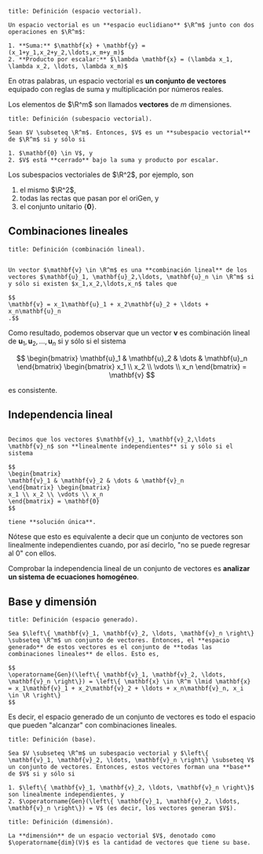 ```ad-definition
title: Definición (espacio vectorial).

Un espacio vectorial es un **espacio euclidiano** $\R^m$ junto con dos operaciones en $\R^m$:

1. **Suma:** $\mathbf{x} + \mathbf{y} = (x_1+y_1,x_2+y_2,\ldots,x_m+y_m)$
2. **Producto por escalar:** $\lambda \mathbf{x} = (\lambda x_1, \lambda x_2, \ldots, \lambda x_m)$

```

En otras palabras, un espacio vectorial es **un conjunto de vectores** equipado con reglas de suma y multiplicación por números reales.

Los elementos de $\R^m$ son llamados **vectores** de $m$ dimensiones.

```ad-definition
title: Definición (subespacio vectorial).

Sean $V \subseteq \R^m$. Entonces, $V$ es un **subespacio vectorial** de $\R^m$ si y sólo si

1. $\mathbf{0} \in V$, y
2. $V$ está **cerrado** bajo la suma y producto por escalar.

```

Los subespacios vectoriales de $\R^2$, por ejemplo, son

1. el mismo $\R^2$,
2. todas las rectas que pasan por el oriGen, y
3. el conjunto unitario $\left\{ \mathbf{0} \right\}$.

## Combinaciones lineales

```ad-definition
title: Definición (combinación lineal).


Un vector $\mathbf{v} \in \R^m$ es una **combinación lineal** de los vectores $\mathbf{u}_1, \mathbf{u}_2,\ldots, \mathbf{u}_n \in \R^m$ si y sólo si existen $x_1,x_2,\ldots,x_n$ tales que

$$
\mathbf{v} = x_1\mathbf{u}_1 + x_2\mathbf{u}_2 + \ldots + x_n\mathbf{u}_n
.$$

```

Como resultado, podemos observar que un vector $\mathbf{v}$ es combinación lineal de $\mathbf{u}_1, \mathbf{u}_2, \ldots, \mathbf{u}_n$ si y sólo si el sistema

$$
\begin{bmatrix}
\mathbf{u}_1 & \mathbf{u}_2 & \dots & \mathbf{u}_n
\end{bmatrix} \begin{bmatrix}
x_1 \\
x_2 \\
\vdots \\
x_n
\end{bmatrix} = \mathbf{v}
$$

es consistente.

## Independencia lineal

```ad-definition

Decimos que los vectores $\mathbf{v}_1, \mathbf{v}_2,\ldots \mathbf{v}_n$ son **linealmente independientes** si y sólo si el sistema

$$
\begin{bmatrix}
\mathbf{v}_1 & \mathbf{v}_2 & \dots & \mathbf{v}_n
\end{bmatrix} \begin{bmatrix}
x_1 \\ x_2 \\ \vdots \\ x_n
\end{bmatrix} = \mathbf{0}
$$

tiene **solución única**.

```

Nótese que esto es equivalente a decir que un conjunto de vectores son linealmente independientes cuando, por así decirlo, "no se puede regresar al $0$" con ellos.

Comprobar la independencia lineal de un conjunto de vectores es **analizar un sistema de ecuaciones homogéneo**.

## Base y dimensión

```ad-definition
title: Definición (espacio generado).

Sea $\left\{ \mathbf{v}_1, \mathbf{v}_2, \ldots, \mathbf{v}_n \right\} \subseteq \R^m$ un conjunto de vectores. Entonces, el **espacio generado** de estos vectores es el conjunto de **todas las combinaciones lineales** de ellos. Esto es,

$$
\operatorname{Gen}(\left\{ \mathbf{v}_1, \mathbf{v}_2, \ldots, \mathbf{v}_n \right\}) = \left\{ \mathbf{x} \in \R^m \lmid \mathbf{x} = x_1\mathbf{v}_1 + x_2\mathbf{v}_2 + \ldots + x_n\mathbf{v}_n, x_i \in \R \right\}
$$

```

Es decir, el espacio generado de un conjunto de vectores es todo el espacio que pueden "alcanzar" con combinaciones lineales.

```ad-definition
title: Definición (base).

Sea $V \subseteq \R^m$ un subespacio vectorial y $\left\{ \mathbf{v}_1, \mathbf{v}_2, \ldots, \mathbf{v}_n \right\} \subseteq V$ un conjunto de vectores. Entonces, estos vectores forman una **base** de $V$ si y sólo si

1. $\left\{ \mathbf{v}_1, \mathbf{v}_2, \ldots, \mathbf{v}_n \right\}$ son linealmente independientes, y
2. $\operatorname{Gen}(\left\{ \mathbf{v}_1, \mathbf{v}_2, \ldots, \mathbf{v}_n \right\}) = V$ (es decir, los vectores generan $V$).

```

```ad-definition
title: Definición (dimensión).

La **dimensión** de un espacio vectorial $V$, denotado como $\operatorname{dim}(V)$ es la cantidad de vectores que tiene su base.

```
